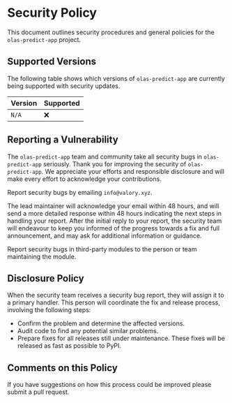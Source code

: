 # Security Policy

This document outlines security procedures and general policies for the `olas-predict-app` project.

## Supported Versions

The following table shows which versions of `olas-predict-app` are currently being supported with security updates.

| Version | Supported          |
| ------- | ------------------ |
| `N/A`   | :x:                |

## Reporting a Vulnerability

The `olas-predict-app` team and community take all security bugs in `olas-predict-app` seriously. Thank you for improving the security of `olas-predict-app`. We appreciate your efforts and responsible disclosure and will make every effort to acknowledge your contributions.

Report security bugs by emailing `info@valory.xyz`.

The lead maintainer will acknowledge your email within 48 hours, and will send a more detailed response within 48 hours indicating the next steps in handling your report. After the initial reply to your report, the security team will endeavour to keep you informed of the progress towards a fix and full announcement, and may ask for additional information or guidance.

Report security bugs in third-party modules to the person or team maintaining the module.

## Disclosure Policy

When the security team receives a security bug report, they will assign it to a primary handler. This person will coordinate the fix and release process, involving the following steps:

- Confirm the problem and determine the affected versions.
- Audit code to find any potential similar problems.
- Prepare fixes for all releases still under maintenance. These fixes will be released as fast as possible to PyPI.

## Comments on this Policy

If you have suggestions on how this process could be improved please submit a pull request.

